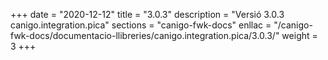 +++
date        = "2020-12-12"
title       = "3.0.3"
description = "Versió 3.0.3 canigo.integration.pica"
sections    = "canigo-fwk-docs"
enllac		= "/canigo-fwk-docs/documentacio-llibreries/canigo.integration.pica/3.0.3/"
weight		= 3
+++
